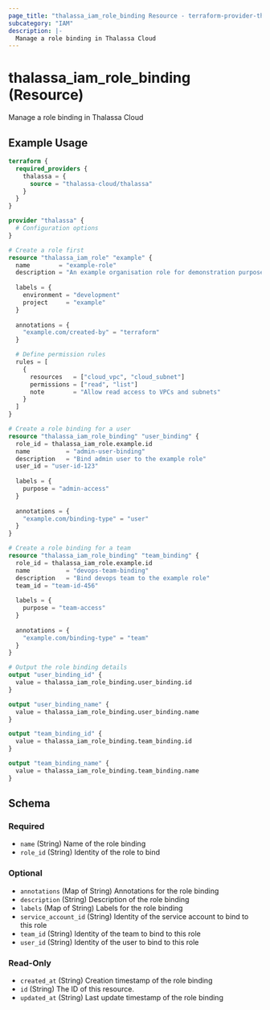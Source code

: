 ```yaml
---
page_title: "thalassa_iam_role_binding Resource - terraform-provider-thalassa"
subcategory: "IAM"
description: |-
  Manage a role binding in Thalassa Cloud
---
```


# thalassa_iam_role_binding (Resource)

Manage a role binding in Thalassa Cloud

## Example Usage

```terraform
terraform {
  required_providers {
    thalassa = {
      source = "thalassa-cloud/thalassa"
    }
  }
}

provider "thalassa" {
  # Configuration options
}

# Create a role first
resource "thalassa_iam_role" "example" {
  name        = "example-role"
  description = "An example organisation role for demonstration purposes"
  
  labels = {
    environment = "development"
    project     = "example"
  }
  
  annotations = {
    "example.com/created-by" = "terraform"
  }

  # Define permission rules
  rules = [
    {
      resources   = ["cloud_vpc", "cloud_subnet"]
      permissions = ["read", "list"]
      note        = "Allow read access to VPCs and subnets"
    }
  ]
}

# Create a role binding for a user
resource "thalassa_iam_role_binding" "user_binding" {
  role_id = thalassa_iam_role.example.id
  name          = "admin-user-binding"
  description   = "Bind admin user to the example role"
  user_id = "user-id-123"
  
  labels = {
    purpose = "admin-access"
  }
  
  annotations = {
    "example.com/binding-type" = "user"
  }
}

# Create a role binding for a team
resource "thalassa_iam_role_binding" "team_binding" {
  role_id = thalassa_iam_role.example.id
  name          = "devops-team-binding"
  description   = "Bind devops team to the example role"
  team_id = "team-id-456"
  
  labels = {
    purpose = "team-access"
  }
  
  annotations = {
    "example.com/binding-type" = "team"
  }
}

# Output the role binding details
output "user_binding_id" {
  value = thalassa_iam_role_binding.user_binding.id
}

output "user_binding_name" {
  value = thalassa_iam_role_binding.user_binding.name
}

output "team_binding_id" {
  value = thalassa_iam_role_binding.team_binding.id
}

output "team_binding_name" {
  value = thalassa_iam_role_binding.team_binding.name
}
```
<!-- schema generated by tfplugindocs -->
## Schema

### Required

- `name` (String) Name of the role binding
- `role_id` (String) Identity of the role to bind

### Optional

- `annotations` (Map of String) Annotations for the role binding
- `description` (String) Description of the role binding
- `labels` (Map of String) Labels for the role binding
- `service_account_id` (String) Identity of the service account to bind to this role
- `team_id` (String) Identity of the team to bind to this role
- `user_id` (String) Identity of the user to bind to this role

### Read-Only

- `created_at` (String) Creation timestamp of the role binding
- `id` (String) The ID of this resource.
- `updated_at` (String) Last update timestamp of the role binding


